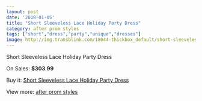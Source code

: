 ```yaml
---
layout: post
date: '2018-01-05'
title: "Short Sleeveless Lace Holiday Party Dress"
category: after prom styles
tags: ["short","dress","party","unique","dresses"]
image: http://img.transblink.com/18044-thickbox_default/short-sleeveless-lace-holiday-party-dress.jpg
---
```

Short Sleeveless Lace Holiday Party Dress

On Sales: **$303.99**
<a href="https://www.transblink.com/en/after-prom-styles/5657-short-sleeveless-lace-holiday-party-dress.html"><amp-img layout="responsive" width="600" height="600" src="//img.transblink.com/18044-thickbox_default/short-sleeveless-lace-holiday-party-dress.jpg" alt="Short Sleeveless Lace Holiday Party Dress 0" /></a>
<a href="https://www.transblink.com/en/after-prom-styles/5657-short-sleeveless-lace-holiday-party-dress.html"><amp-img layout="responsive" width="600" height="600" src="//img.transblink.com/18048-thickbox_default/short-sleeveless-lace-holiday-party-dress.jpg" alt="Short Sleeveless Lace Holiday Party Dress 1" /></a>
<a href="https://www.transblink.com/en/after-prom-styles/5657-short-sleeveless-lace-holiday-party-dress.html"><amp-img layout="responsive" width="600" height="600" src="//img.transblink.com/18047-thickbox_default/short-sleeveless-lace-holiday-party-dress.jpg" alt="Short Sleeveless Lace Holiday Party Dress 2" /></a>
<a href="https://www.transblink.com/en/after-prom-styles/5657-short-sleeveless-lace-holiday-party-dress.html"><amp-img layout="responsive" width="600" height="600" src="//img.transblink.com/18046-thickbox_default/short-sleeveless-lace-holiday-party-dress.jpg" alt="Short Sleeveless Lace Holiday Party Dress 3" /></a>
<a href="https://www.transblink.com/en/after-prom-styles/5657-short-sleeveless-lace-holiday-party-dress.html"><amp-img layout="responsive" width="600" height="600" src="//img.transblink.com/18045-thickbox_default/short-sleeveless-lace-holiday-party-dress.jpg" alt="Short Sleeveless Lace Holiday Party Dress 4" /></a>

Buy it: [Short Sleeveless Lace Holiday Party Dress](https://www.transblink.com/en/after-prom-styles/5657-short-sleeveless-lace-holiday-party-dress.html "Short Sleeveless Lace Holiday Party Dress")

View more: [after prom styles](https://www.transblink.com/en/55-after-prom-styles "after prom styles")